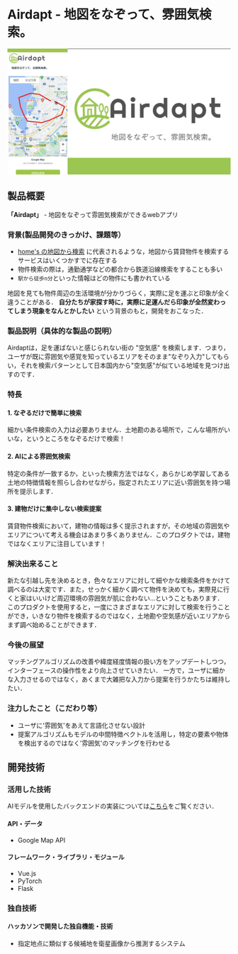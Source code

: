 # Airdapt - 地図をなぞって、雰囲気検索。

[![Airdapt](./docs/img/logo.png)](https://mov.jp2022.aonori.dev)

## 製品概要

**「Airdapt」** - 地図をなぞって雰囲気検索ができるwebアプリ

### 背景(製品開発のきっかけ、課題等）

- [home's の地図から検索](https://www.homes.co.jp/chintai/map/) に代表されるような，地図から賃貸物件を検索するサービスはいくつかすでに存在する
- 物件検索の際は，通勤通学などの都合から鉄道沿線検索をすることも多い
- `駅から徒歩n分`といった情報はどの物件にも書かれている

地図を見ても物件周辺の生活環境が分かりづらく，実際に足を運ぶと印象が全く違うことがある．
**自分たちが家探す時に，実際に足運んだら印象が全然変わってしまう現象をなんとかしたい** という背景のもと，開発をおこなった．

### 製品説明（具体的な製品の説明）

Airdaptは，足を運ばないと感じられない街の "空気感" を検索します．つまり，ユーザが既に雰囲気や感覚を知っているエリアをそのまま"なぞり入力"してもらい，それを検索パターンとして日本国内から"空気感"が似ている地域を見つけ出すのです．

### 特長
#### 1. なぞるだけで簡単に検索

細かい条件検索の入力は必要ありません．土地勘のある場所で，こんな場所がいいな，というところをなぞるだけで検索！

#### 2. AIによる雰囲気検索

特定の条件が一致するか，といった検索方法ではなく，あらかじめ学習してある土地の特徴情報を照らし合わせながら，指定されたエリアに近い雰囲気を持つ場所を提示します．

#### 3. 建物だけに集中しない検索提案

賃貸物件検索において，建物の情報は多く提示されますが，その地域の雰囲気やエリアについて考える機会はあまり多くありません．このプロダクトでは，建物ではなくエリアに注目しています！

### 解決出来ること

新たな引越し先を決めるとき，色々なエリアに対して細やかな検索条件をかけて調べるのは大変です．また，せっかく細かく調べて物件を決めても，実際見に行くと家はいいけど周辺環境の雰囲気が肌に合わない...ということもあります．
このプロダクトを使用すると，一度にさまざまなエリアに対して検索を行うことができ，いきなり物件を検索するのではなく，土地勘や空気感が近いエリアからまず調べ始めることができます．

### 今後の展望

マッチングアルゴリズムの改善や緯度経度情報の扱い方をアップデートしつつ，インターフェースの操作性をより向上させていきたい．
一方で，ユーザに細かな入力させるのではなく，あくまで大雑把な入力から提案を行うかたちは維持したい．

### 注力したこと（こだわり等）
* ユーザに'雰囲気'をあえて言語化させない設計
* 提案アルゴリズムもモデルの中間特徴ベクトルを活用し，特定の要素や物体を検出するのではなく'雰囲気'のマッチングを行わせる

## 開発技術 
### 活用した技術

AIモデルを使用したバックエンドの実装については[こちら](server/satellite_resnet18)をご覧ください．

#### API・データ
* Google Map API

#### フレームワーク・ライブラリ・モジュール
* Vue.js
* PyTorch
* Flask

### 独自技術
#### ハッカソンで開発した独自機能・技術
* 指定地点に類似する候補地を衛星画像から推測するシステム